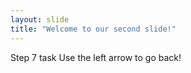 ```yaml
---
layout: slide
title: "Welcome to our second slide!"
---
```

Step 7 task
Use the left arrow to go back!
